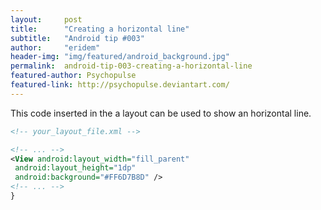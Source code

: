 ```yaml
---
layout:     post
title:      "Creating a horizontal line"
subtitle:   "Android tip #003"
author:     "eridem"
header-img: "img/featured/android_background.jpg"
permalink:  android-tip-003-creating-a-horizontal-line
featured-author: Psychopulse
featured-link: http://psychopulse.deviantart.com/
---
```


This code inserted in the a layout can be used to show an horizontal line.

```xml
<!-- your_layout_file.xml -->

<!-- ... -->
<View android:layout_width="fill_parent"
 android:layout_height="1dp"
 android:background="#FF6D7B8D" />
<!-- ... -->
}
```